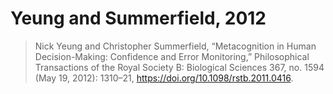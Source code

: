 # Yeung and Summerfield, 2012

> Nick Yeung and Christopher Summerfield, “Metacognition in Human Decision-Making: Confidence and Error Monitoring,” Philosophical Transactions of the Royal Society B: Biological Sciences 367, no. 1594 (May 19, 2012): 1310–21, <https://doi.org/10.1098/rstb.2011.0416>.
